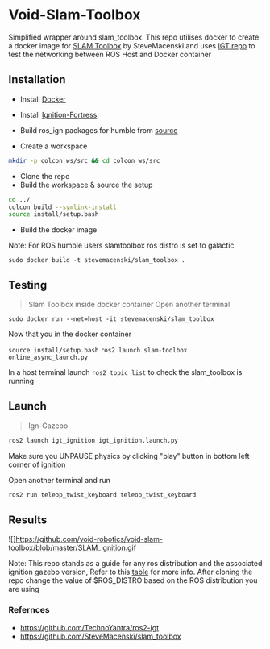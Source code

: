 # Void-Slam-Toolbox
Simplified wrapper around slam_toolbox. 
This repo utilises docker to create a docker image for [SLAM Toolbox](https://github.com/SteveMacenski/slam_toolbox) by SteveMacenski and uses [IGT repo](https://github.com/TechnoYantra/ros2-igt) to test the networking between ROS Host and Docker container 

## Installation
  * Install [Docker](https://docs.docker.com/engine/install/ubuntu/)
  * Install [Ignition-Fortress](https://gazebosim.org/docs/fortress/install_ubuntu).
  * Build ros_ign packages for humble  from [source](https://github.com/gazebosim/ros_gz/tree/ros2) 
  
* Create a workspace

```bash
mkdir -p colcon_ws/src && cd colcon_ws/src
```

  * Clone the repo
  * Build the workspace & source the setup 

```bash
cd ../
colcon build --symlink-install
source install/setup.bash
```

  * Build the docker image

  Note: For ROS humble users slamtoolbox ros distro is set to galactic 
  
  `sudo docker build -t stevemacenski/slam_toolbox .`
  

## Testing 

> Slam Toolbox inside docker container
Open another terminal
  
`sudo docker run --net=host -it stevemacenski/slam_toolbox `

Now that you in the docker container 

`source install/setup.bash`
`ros2 launch slam-toolbox online_async_launch.py`

In a host terminal launch `ros2 topic list` to check the slam_toolbox is running

## Launch

>Ign-Gazebo 

```bash
ros2 launch igt_ignition igt_ignition.launch.py
```

Make sure you UNPAUSE physics by clicking "play" button in bottom left corner of ignition

 
Open another terminal and run
```bash
ros2 run teleop_twist_keyboard teleop_twist_keyboard
```
## Results

![]https://github.com/void-robotics/void-slam-toolbox/blob/master/SLAM_ignition.gif

Note: This repo stands as a guide for any ros distribution and the associated ignition gazebo version, Refer to this [table](https://github.com/gazebosim/ros_gz/tree/ros2) for more info. After cloning the repo change the value of $ROS_DISTRO based on the ROS distribution you are using

### Refernces 
* https://github.com/TechnoYantra/ros2-igt
* https://github.com/SteveMacenski/slam_toolbox
